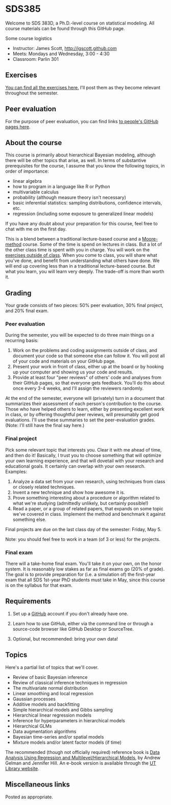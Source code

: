 # SDS385

Welcome to SDS 383D, a Ph.D.-level course on statistical modeling.  All course materials can be found through this GitHub page.  

Some course logistics   
- Instructor: James Scott, <http://jgscott.github.com>  
- Meets: Mondays and Wednesday, 3:00 - 4:30
- Classroom: Parlin 301

## Exercises 

[You can find all the exercises here.](exercises/)  I'll post them as they become relevant throughout the semester.

## Peer evaluation  

For the purpose of peer evaluation, you can find links [to people's GitHub pages here](team/).  

## About the course

This course is primarily about hierarchical Bayesian modeling, although there will be other topics that arise, as well.  In terms of substantive prerequisites for the course, I assume that you know the following topics, in order of importance:   
- linear algebra  
- how to program in a language like R or Python  
- multivariable calculus 
- probability (although measure theory isn't necessary)  
- basic inferential statistics: sampling distributions, confidence intervals, etc.  
- regression (including some exposure to generalized linear models)  

If you have any doubt about your preparation for this course, feel free to chat with me on the first day.  

This is a blend between a traditional lecture-based course and a [Moore-method](https://en.wikipedia.org/wiki/Moore_method) course.  Some of the time is spend on lectures in class.  But a lot of the other class time is spent with you in charge.  You will work on the [exercises outside of class](exercises/).  When you come to class, you will share what you've done, and benefit from understanding what others have done.   We will end up covering less than in a traditional lecture-based course.  But what you learn, you will learn very deeply.  The trade-off is more than worth it.   


## Grading

Your grade consists of two pieces: 50% peer evaluation, 30% final project, and 20% final exam.

### Peer evaluation

During the semester, you will be expected to do three main things on a recurring basis:  
1) Work on the problems and coding assignments outside of class, and document your code so that someone else can follow it.  You will post all of your code and materials on your GitHub page.   
2) Present your work in front of class, either up at the board or by hooking up your computer and showing us your code and results.  
3) Provide at least four "peer reviews" of others' code and analyses from their GitHub pages, so that everyone gets feedback.  You'll do this about once every 3-4 weeks, and I'll assign the reviewers randomly.  

At the end of the semester, everyone will (privately) turn in a document that summarizes their assessment of each person's contribution to the course.  Those who have helped others to learn, either by presenting excellent work in class, or by offering thoughtful peer reviews, will presumably get good evaluations.  I'll use these summaries to set the peer-evaluation grades.  (Note: I'll still have the final say here.)  

### Final project  

Pick some relevant topic that interests you.  Clear it with me ahead of time, and then do it!  Basically, I trust you to choose something that will optimize your own learning experience, and that will dovetail with your research and educational goals.  It certainly can overlap with your own research.  Examples:  
1) Analyze a data set from your own research, using techniques from class or closely related techniques.  
2) Invent a new technique and show how awesome it is.  
3) Prove something interesting about a procedure or algorithm related to what we're studying (admittedly unlikely, but certainly possible!)  
4) Read a paper, or a group of related papers, that expands on some topic we've covered in class.  Implement the method and benchmark it against something else.  

Final projects are due on the last class day of the semester: Friday, May 5.  

Note: you should feel free to work in a team (of 3 or less) for the projects.


### Final exam

There will a take-home final exam.  You'll take it on your own, on the honor system.  It is reasonably low stakes as far as final exams go (20% of grade).  The goal is to provide preparation for (i.e. a simulation of) the first-year exam that all SDS 1st-year PhD students must take in May, since this course is on the syllabus for that exam.  


## Requirements  

1) Set up a [GitHub](www.github.com) account if you don't already have one.  

2) Learn how to use GitHub, either via the command line or through a source-code browser like GitHub Desktop or SourceTree.   

3) Optional, but recommended: bring your own data!  


## Topics

Here's a partial list of topics that we'll cover.   

- Review of basic Bayesian inference
- Review of classical inference techniques in regression 
- The multivariate normal distribution
- Linear smoothing and local regression
- Gaussian processes
- Additive models and backfitting
- Simple hierarchical models and Gibbs sampling
- Hierarchical linear regression models
- Inference for hyperparameters in hierarchical models
- Hierarchical GLMs
- Data augmentation algorithms
- Bayesian time-series and/or spatial models
- Mixture models and/or latent factor models (if time)

The recommended (though not officially required) reference book is [Data Analysis Using Regression and Multilevel/Hierarchical Models](http://www.stat.columbia.edu/~gelman/arm/), by Andrew Gelman and Jennifer Hill.  An e-book version is available through the [UT Library website](http://www.lib.utexas.edu).

## Miscellaneous links  

Posted as appropriate.  

